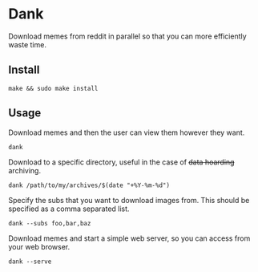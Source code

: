 # Dank

Download memes from reddit in parallel so that you can more efficiently waste time.

## Install

```shell
make && sudo make install
```

## Usage

Download memes and then the user can view them however they want.

```shell
dank
```

Download to a specific directory, useful in the case of ~~data hoarding~~ archiving.

```shell
dank /path/to/my/archives/$(date "+%Y-%m-%d")
```

Specify the subs that you want to download images from. This should be specified as a comma separated list.

```shell
dank --subs foo,bar,baz
```

Download memes and start a simple web server, so you can access from your web browser.

```shell
dank --serve
```
